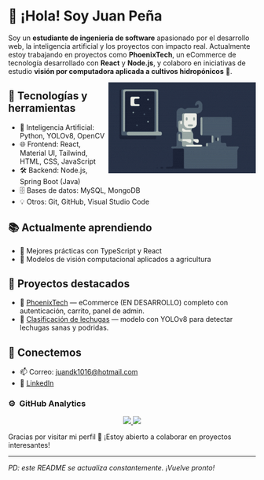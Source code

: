 # 👋 ¡Hola! Soy Juan Peña

Soy un **estudiante de ingenieria de software** apasionado por el desarrollo web, la inteligencia artificial y los proyectos con impacto real. Actualmente estoy trabajando en proyectos como **PhoenixTech**, un eCommerce de tecnología desarrollado con **React** y **Node.js**, y colaboro en iniciativas de estudio **visión por computadora aplicada a cultivos hidropónicos** 🥬.

<img alt="Night Coding" src="https://raw.githubusercontent.com/AVS1508/AVS1508/master/assets/Night-Coding.gif" align="right"/>

## 🚀 Tecnologías y herramientas
- 🧠 Inteligencia Artificial: Python, YOLOv8, OpenCV
- 🌐 Frontend: React, Material UI, Tailwind, HTML, CSS, JavaScript
- 🛠️ Backend: Node.js, Spring Boot (Java)
- 🗄️ Bases de datos: MySQL, MongoDB
- 💡 Otros: Git, GitHub, Visual Studio Code

## 📚 Actualmente aprendiendo
- 🧾 Mejores prácticas con TypeScript y React
- 🧠 Modelos de visión computacional aplicados a agricultura

## 🧩 Proyectos destacados
- 🔧 [PhoenixTech](https://github.com/Juandks12/PhoenixTech2.git) — eCommerce (EN DESARROLLO) completo con autenticación, carrito, panel de admin.
- 🧠 [Clasificación de lechugas](https://github.com/Juandks12/Lettuce_Classification.git) — modelo con YOLOv8 para detectar lechugas sanas y podridas.

## 🤝 Conectemos
- 📫 Correo: juandk1016@hotmail.com
- 💼 [LinkedIn](https://www.linkedin.com/in/juan-david-pe%C3%B1a-rold%C3%A1n-92b2961b5/)

### ⚙️ &nbsp;GitHub Analytics

<p align="center">
<a href="https://github.com/Juandks12">
  <img height="180em" src="https://github-readme-stats-eight-theta.vercel.app/api?username=Juandks12&show_icons=true&theme=algolia&include_all_commits=true&count_private=true"/>
  <img height="180em" src="https://github-readme-stats-eight-theta.vercel.app/api/top-langs/?username=Juandks12&layout=compact&langs_count=8&theme=algolia"/>
</a>
</p>


Gracias por visitar mi perfil 🚀 ¡Estoy abierto a colaborar en proyectos interesantes!

---

*PD: este README se actualiza constantemente. ¡Vuelve pronto!*


